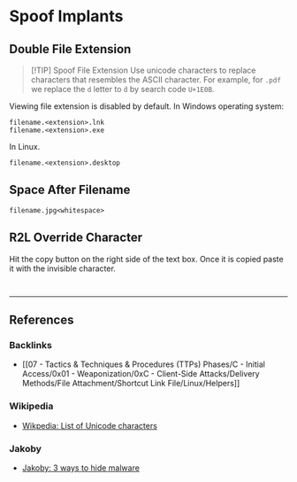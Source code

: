 # Spoof Implants

## Double File Extension

> [!TIP] Spoof File Extension
> Use unicode characters to replace characters that resembles the ASCII character. For example, for `.pdf` we replace the `d` letter to `ḋ` by search code `U+1E0B`.

Viewing file extension is disabled by default. In Windows operating system:

```
filename.<extension>.lnk
filename.<extension>.exe
```

In Linux.

```
filename.<extension>.desktop
```

## Space After Filename

```
filename.jpg<whitespace>
```

## R2L Override Character

Hit the copy button on the right side of the text box. Once it is copied paste it with the invisible character.

```
‮
```

---
## References

### Backlinks

- [[07 - Tactics & Techniques & Procedures (TTPs) Phases/C - Initial Access/0x01 - Weaponization/0xC - Client-Side Attacks/Delivery Methods/File Attachment/Shortcut Link File/Linux/Helpers]]

### Wikipedia

- [Wikpedia: List of Unicode characters](https://en.wikipedia.org/wiki/List_of_Unicode_characters)

### Jakoby

- [Jakoby: 3 ways to hide malware](https://github.com/I-Am-Jakoby/PowerShell-for-Hackers/blob/main/VideoNotes/3_ways_to_hide_malware.md)